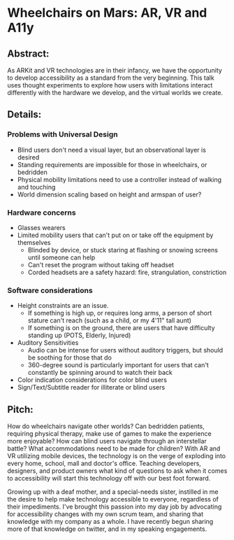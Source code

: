 # Wheelchairs on Mars: AR, VR and A11y

## Abstract:
As ARKit and VR technologies are in their infancy, we have the opportunity to develop accessibility as a standard from the very beginning. This talk uses thought experiments to explore how users with limitations interact differently with the hardware we develop, and the virtual worlds we create.

## Details:

### Problems with Universal Design
* Blind users don't need a visual layer, but an observational layer is desired
* Standing requirements are impossible for those in wheelchairs, or bedridden
* Physical mobility limitations need to use a controller instead of walking and touching
* World dimension scaling based on height and armspan of user?

### Hardware concerns
* Glasses wearers
* Limited mobility users that can't put on or take off the equipment by themselves
    * Blinded by device, or stuck staring at flashing or snowing screens until someone can help
    * Can't reset the program without taking off headset
    * Corded headsets are a safety hazard: fire, strangulation, constriction

### Software considerations
* Height constraints are an issue. 
   * If something is high up, or requires long arms, a person of short stature can't reach (such as a child, or my 4'11" tall aunt)
   * If something is on the ground, there are users that have difficulty standing up (POTS, Elderly, Injured)
* Auditory Sensitivities
    * Audio can be intense for users without auditory triggers, but should be soothing for those that do
    * 360-degree sound is particularly important for users that can't constantly be spinning around to watch their back
* Color indication considerations for color blind users
* Sign/Text/Subtitle reader for illiterate or blind users

## Pitch:

How do wheelchairs navigate other worlds? Can bedridden patients, requiring physical therapy, make use of games to make the experience more enjoyable? How can blind users navigate through an interstellar battle? What accommodations need to be made for children? With AR and VR utilizing mobile devices, the technology is on the verge of exploding into every home, school, mall and doctor's office. Teaching developers, designers, and product owners what kind of questions to ask when it comes to accessibility will start this technology off with our best foot forward. 

Growing up with a deaf mother, and a special-needs sister, instilled in me the desire to help make technology accessible to everyone, regardless of their impediments. I've brought this passion into my day job by advocating for accessibility changes with my own scrum team, and sharing that knowledge with my company as a whole. I have recently begun sharing more of that knowledge on twitter, and in my speaking engagements. 

